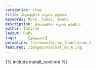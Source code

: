 ```yaml
---  
categories: blog  
title: திருமந்திரம் ஏழாம் தந்திரம்
keywords: More, Tamil, Books  
description: திருமந்திரம் ஏழாம் தந்திரம்
author: Tamilan  
layout: Ruby  
tags:     [திருமூலர்]
permalink: thirumanthiram_thanthiram_7  
featured: /images/noolkal_96_6.png  
---  
```

{% include install_nool.md %} 

